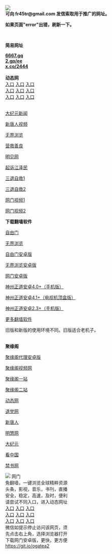 <td align="center"><a target="_blank" href="https://raw.githubusercontent.com/szzd1/2/master/6.JPG"><img src="https://raw.githubusercontent.com/szzd1/2/master/6.JPG" style="max-width:100%;"></a></td><br>
<strong>可向 fr45tr@gmail.com 发信索取用于推广的网址。</strong>
<p><strong>如果页面"error"出错，刷新一下。</strong></p>
<br>
<p><strong>简易网址</strong></p>
<strong><a href="http://6667.gq">6667.gq</a></strong><br>
<strong><a href="http://2.gp/ee">2.gp/ee</a></strong><br>
<strong><a href="http://x.co/2444">x.co/2444</a></strong><br>
<br>
<strong>动态网</strong>
<br>
      <a href="http://t.cn/R1qfGpD" rel="nofollow">入口</a>
      <a href="http://219.85.106.32/1" rel="nofollow">入口</a>
      <a href="http://mwcpwl.behjsd.gq/70cdtw" rel="nofollow">入口</a><br>
      <a href="http://mwcpwl.behjsd.gq/70hdtw" rel="nofollow">入口</a>
      <a href="http://mwcpwl.behjsd.gq/70ip03dw" rel="nofollow">入口</a>
      <a href="http://mwcpwl.behjsd.gq/70fdtw" rel="nofollow">入口</a><br>
      <a href="http://mwcpwl.behjsd.gq/70sdtw" rel="nofollow">入口</a>
      <a href="http://mwcpwl.behjsd.gq/70ip04dw" rel="nofollow">入口</a>
      <a href="http://mwcpwl.behjsd.gq/70hdtw" rel="nofollow">入口</a><br>

<br>
<p><a href="http://t.cn/R1qfG8M" rel="nofollow">大纪元新闻</a></p>
<p><a href="http://t.cn/R1qfG3Z" rel="nofollow">新唐人视频</a></p>
<p><a href="http://t.cn/R1qfGDZ" rel="nofollow">无界浏览</a></p>
<p><a href="http://mwcpwl.behjsd.gq/70gqg" rel="nofollow">营救善良</a></p>
<p><a href="http://mwcpwl.behjsd.gq/mjw" rel="nofollow">明见网</a></p>
<p><a href="http://mwcpwl.behjsd.gq/70gsj" rel="nofollow">起诉江泽民</a></p>
<p><a href="http://t.cn/R1qfGSd">三退自救1</a></p>
<p><a href="http://mwcpwl.behjsd.gq/70gst" rel="nofollow">三退自救2</a></p>
<p><a href="http://t.cn/R1qfGxt" rel="nofollow">网门视频1</a></p>
<p><a href="http://bybiyoi.rlpblcuo.ml" rel="nofollow">网门视频2</a></p>
<p><strong>下载翻墙软件</strong></p>


<p><a href="https://git.io/fgp" rel="nofollow">自由门</a></p>
<p><a href="https://git.io/vEJlj rel="nofollow">无界浏览</a></p>
<p><a href="https://git.io/fgma" rel="nofollow">自由门安卓版</a></p>
<p><a href="https://s3.amazonaws.com/693/um.apk" rel="nofollow">无界浏览安卓版</a></p>
<p><a href="https://git.io/ogatea2">网门安卓版</a></p>
<p><a href="https://git.io/vQjqe" rel="nofollow">神州正道安卓4.0+（手机版）</a></p>
<p><a href="https://git.io/vAonz" rel="nofollow">神州正道安卓4.1+（电视机顶盒版）</a></p>
<p><a href="https://git.io/vA5GO" rel="nofollow">神州正道安卓2.3+（手机版）</a></p>
<p><a href="https://github.com/bannedbook/fanqiang/wiki">更多翻墙软件</a></p>
旧版和新版的使用环境不同。旧版适合老机子。<br>


<br>
<p><strong>聚缘阁</strong></p>
<p><a href="https://github.com/hao369/a/raw/master/j8.apk">聚缘阁代理安卓版</a></p>
<p><a href="http://e3.s42f.ga/9.html" rel="nofollow">聚缘阁视频网</a></p>
<p><a href="http://j1.x23s.ml" rel="nofollow">聚缘阁一站</a></p>
<p><a href="http://2z.s42f.ga" rel="nofollow">聚缘阁二站</a></p>
<p><a href="http://e3.s42f.ga/523/?3654" rel="nofollow">动态网</a></p>
<p><a href="http://e3.s42f.ga/523/?id=8" rel="nofollow">退党网</a></p>
<p><a href="http://e3.s42f.ga/523/?id=5" rel="nofollow">新唐人</a></p>
<p><a href="http://e3.s42f.ga/523/?id=3" rel="nofollow">明慧网</a></p>
<p><a href="http://e3.s42f.ga/523/?id=7" rel="nofollow">大纪元</a></p>
<p><a href="http://e3.s42f.ga/523/?id=11" rel="nofollow">看中国</a></p>
<p><a href="http://e3.s42f.ga/523/?id=16" rel="nofollow">禁书网</a></p>
<td align="center"><a target="_blank" href="https://cloud.githubusercontent.com/assets/11880933/13434984/f430fae2-e012-11e5-814f-c2df1e82b247.jpg"><img src="https://cloud.githubusercontent.com/assets/11880933/13434984/f430fae2-e012-11e5-814f-c2df1e82b247.jpg" style="max-width:100%;"></a></td>
  </tr>
  <tr>
    <td align="center">网门<br>
      免翻墙，一键浏览全球精粹资源<br>
      头条，影视，音乐，书刊，直播<br>
      安全，稳定，高速，及时，便利<br>
    </td>
  </tr><tr>
    <td align="center">请尝试不同入口，进入动态网址<br>      
      <a href="https://s3.us-east-2.amazonaws.com/ogateh/show.htm?from=852" rel="nofollow">入口</a>
      <a href="https://s3.eu-west-2.amazonaws.com/ogatel/show.htm?from=852" rel="nofollow">入口</a>
      <a href="https://s3.amazonaws.com/ogate/show.htm?from=852" rel="nofollow">入口</a><br>
      <a href="https://s3.ap-northeast-2.amazonaws.com/ogates/show.htm?from=852" rel="nofollow">入口</a>
      <a href="https://s3.eu-central-1.amazonaws.com/ogatef/show.htm?from=852" rel="nofollow">入口</a>
      <a href="https://s3.ap-south-1.amazonaws.com/ogatem/show.htm?from=852" rel="nofollow">入口</a><br>
      <a href="https://s3-us-west-1.amazonaws.com/ogaten/show.htm?from=852" rel="nofollow">入口</a>
      <a href="https://s3.ca-central-1.amazonaws.com/ogatec/show.htm?from=852" rel="nofollow">入口</a>
      <a href="https://s3-ap-northeast-1.amazonaws.com/ogatet/show.htm?from=852" rel="nofollow">入口</a><br>
      微信如提示停止访问该网页，须<br>
      先点击右上角，选择浏览器打开<br>
    </td>
  </tr>
  <tr>
    <td align="center">
      下载网门安卓版，更快，更方便<br><a href="https://raw.githubusercontent.com/oGate2/up/master/oGate.apk" rel="nofollow">https://git.io/ogatea2</a><br>
